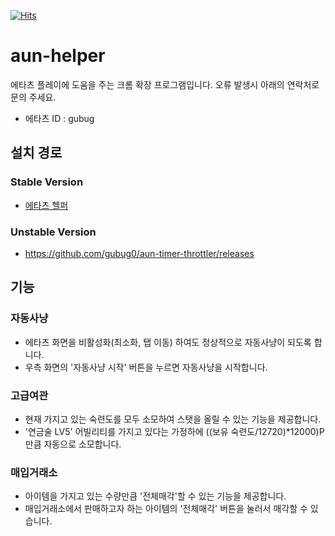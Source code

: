 [![Hits](https://hits.seeyoufarm.com/api/count/incr/badge.svg?url=https%3A%2F%2Fgithub.com%2Fgubug0%2Faun-timer-throttler&count_bg=%2379C83D&title_bg=%23555555&icon=&icon_color=%23E7E7E7&title=hits&edge_flat=false)](https://hits.seeyoufarm.com)

# aun-helper

에타츠 플레이에 도움을 주는 크롬 확장 프로그램입니다.
오류 발생시 아래의 연락처로 문의 주세요.

* 에타츠 ID : gubug

## 설치 경로
### Stable Version
* [에타츠 헬퍼](https://chrome.google.com/webstore/detail/%EC%97%90%ED%83%80%EC%B8%A0-%ED%83%80%EC%9D%B4%EB%A8%B8-throttler/ppnelmgdamnbgcjfgplioaiejcpcfeol/related?hl=ko&authuser=0)
### Unstable Version
* https://github.com/gubug0/aun-timer-throttler/releases

## 기능
### 자동사냥
* 에타츠 화면을 비활성화(최소화, 탭 이동) 하여도 정상적으로 자동사냥이 되도록 합니다.
* 우측 화면의 '자동사냥 시작' 버튼을 누르면 자동사냥을 시작합니다.

### 고급여관
* 현재 가지고 있는 숙련도를 모두 소모하여 스탯을 올릴 수 있는 기능을 제공합니다.
* '연금술 LV5' 어빌리티를 가지고 있다는 가정하에 ((보유 숙련도/12720)*12000)P 만큼 자동으로 소모합니다.

### 매입거래소
* 아이템을 가지고 있는 수량만큼 '전체매각'할 수 있는 기능을 제공합니다.
* 매입거래소에서 판매하고자 하는 아이템의 '전체매각' 버튼을 눌러서 매각할 수 있습니다.
